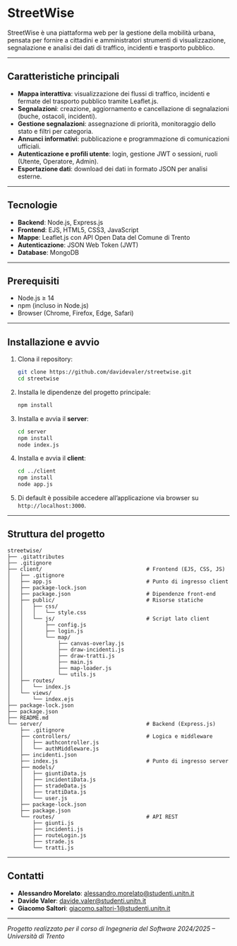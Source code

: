 # StreetWise

StreetWise è una piattaforma web per la gestione della mobilità urbana, pensata per fornire a cittadini e amministratori strumenti di visualizzazione, segnalazione e analisi dei dati di traffico, incidenti e trasporto pubblico.

---

## Caratteristiche principali

- **Mappa interattiva**: visualizzazione dei flussi di traffico, incidenti e fermate del trasporto pubblico tramite Leaflet.js.
- **Segnalazioni**: creazione, aggiornamento e cancellazione di segnalazioni (buche, ostacoli, incidenti).
- **Gestione segnalazioni**: assegnazione di priorità, monitoraggio dello stato e filtri per categoria.
- **Annunci informativi**: pubblicazione e programmazione di comunicazioni ufficiali.
- **Autenticazione e profili utente**: login, gestione JWT o sessioni, ruoli (Utente, Operatore, Admin).
- **Esportazione dati**: download dei dati in formato JSON per analisi esterne.

---

## Tecnologie

- **Backend**: Node.js, Express.js
- **Frontend**: EJS, HTML5, CSS3, JavaScript
- **Mappe**: Leaflet.js con API Open Data del Comune di Trento
- **Autenticazione**: JSON Web Token (JWT)
- **Database**: MongoDB

---

## Prerequisiti

- Node.js ≥ 14
- npm (incluso in Node.js)
- Browser (Chrome, Firefox, Edge, Safari)

---

## Installazione e avvio

1. Clona il repository:
   ```bash
   git clone https://github.com/davidevaler/streetwise.git
   cd streetwise
   ```
2. Installa le dipendenze del progetto principale:
   ```bash
   npm install
   ```
3. Installa e avvia il **server**:
   ```bash
   cd server
   npm install
   node index.js
   ```
4. Installa e avvia il **client**:
   ```bash
   cd ../client
   npm install
   node app.js
   ```
5. Di default è possibile accedere all’applicazione via browser su `http://localhost:3000`.

---

## Struttura del progetto

```
streetwise/
├── .gitattributes
├── .gitignore
├── client/                                 # Frontend (EJS, CSS, JS)
│   ├── .gitignore
│   ├── app.js                              # Punto di ingresso client
│   ├── package-lock.json
│   ├── package.json                        # Dipendenze front-end
│   ├── public/                             # Risorse statiche
│   │   ├── css/
│   │   │   └── style.css
│   │   └── js/                             # Script lato client
│   │       ├── config.js
│   │       ├── login.js
│   │       └── map/
│   │           ├── canvas-overlay.js
│   │           ├── draw-incidenti.js
│   │           ├── draw-tratti.js
│   │           ├── main.js
│   │           ├── map-loader.js
│   │           └── utils.js
│   ├── routes/
│   │   └── index.js
│   └── views/
│       └── index.ejs
├── package-lock.json
├── package.json
├── README.md
└── server/                                 # Backend (Express.js)
    ├── .gitignore
    ├── controllers/                        # Logica e middleware
    │   ├── authcontroller.js
    │   └── authMiddleware.js
    ├── incidenti.json
    ├── index.js                            # Punto di ingresso server
    ├── models/
    │   ├── giuntiData.js
    │   ├── incidentiData.js
    │   ├── stradeData.js
    │   ├── trattiData.js
    │   └── user.js
    ├── package-lock.json
    ├── package.json
    └── routes/                             # API REST
        ├── giunti.js
        ├── incidenti.js
        ├── routeLogin.js
        ├── strade.js
        └── tratti.js
```

---

## Contatti

- **Alessandro Morelato**: [alessandro.morelato@studenti.unitn.it](mailto:alessandro.morelato@studenti.unitn.it)
- **Davide Valer**: [davide.valer@studenti.unitn.it](mailto:davide.valer@studenti.unitn.it)
- **Giacomo Saltori**: [giacomo.saltori-1@studenti.unitn.it](mailto:giacomo.saltori-1@studenti.unitn.it)

---

_Progetto realizzato per il corso di Ingegneria del Software 2024/2025 – Università di Trento_
